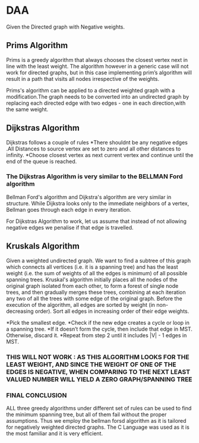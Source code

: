 # DAA

Given the Directed graph with Negative weights.

## Prims Algorithm 
Prims is a greedy algorithm that always chooses the closest vertex next in line with the least weight.
The algorithm however in a generic case will not work for directed graphs, but in this case implementing prim’s algorithm will result in a path that visits all nodes irrespective of the weights.

Prims's algorithm can be applied to a directed weighted graph with a modification.The graph needs to be converted into an undirected graph by replacing each directed edge with two edges - one in each direction,with the same weight.



## Dijkstras Algorithm 
Dijkstras follows a couple of rules 
*There shouldnt be any negative edges .All Distances to source vertex are set to zero and all other distances to infinity.
*Choose closest vertex as next current vertex and continue until the end of the queue is reached.
### The Dijkstras Algorithm is very similar to the BELLMAN Ford algorithm 
Bellman Ford's algorithm and Dijkstra's algorithm are very similar in structure. While Dijkstra looks only to the immediate neighbors of a vertex, Bellman goes through each edge in every iteration.

For Dijkstras Algorithm to work, let us assume that instead of not allowing negative edges we penalise if that edge is travelled. 


## Kruskals Algorithm
Given a weighted undirected graph. We want to find a subtree of this graph which connects all vertices (i.e. it is a spanning tree) and has the least weight (i.e. the sum of weights of all the edges is minimum) of all possible spanning trees.
Kruskal's algorithm initially places all the nodes of the original graph isolated from each other, to form a forest of single node trees, and then gradually merges these trees, combining at each iteration any two of all the trees with some edge of the original graph. Before the execution of the algorithm, all edges are sorted by weight (in non-decreasing order). 
Sort all edges in increasing order of their edge weights.

 *Pick the smallest edge.
 *Check if the new edge creates a cycle or loop in a spanning tree.
 *If it doesn’t form the cycle, then include that edge in MST. Otherwise, discard it.
 *Repeat from step 2 until it includes |V| - 1 edges in MST.
 
 
 
### THIS WILL NOT WORK : AS THIS ALGORITHM LOOKS FOR THE LEAST WEIGHT, AND SINCE THE WEIGHT OF ONE OF THE EDGES IS NEGATIVE, WHEN COMPARING TO THE NEXT LEAST VALUED NUMBER WILL YIELD A ZERO GRAPH/SPANNING TREE




### FINAL CONCLUSION
ALL three greedy algorithms under different set of rules can be used to find the minimum spanning tree, but all of them fail without the proper assumptions.
Thus we employ the bellman forsd algorithm as it is tailored for negatively weighted directed graphs.
The C Language was used as it is the most familiar and it is very efficient.
